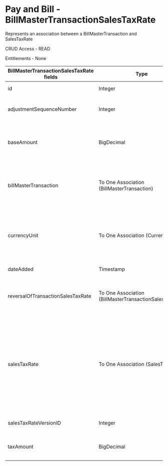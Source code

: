 # Pay and Bill - BillMasterTransactionSalesTaxRate

Represents an association between a BillMasterTransaction and SalesTaxRate

CRUD Access - READ

Entitlements - None

<table>
    <colgroup>
        <col width="20%" />
        <col width="20%" />
        <col width="20%" />
        <col width="20%" />
        <col width="20%" />
    </colgroup>
    <thead>
        <tr class="header">
            <th>BillMasterTransactionSalesTaxRate fields</th>
            <th>Type</th>
            <th>Description</th>
            <th>Not null</th>
            <th>Read-only</th>
        </tr>
    </thead>
    <tbody>
        <tr class="even">
            <td>id</td>
            <td>Integer</td>
            <td>Unique identifier for this entity.</td>
            <td>X</td>
            <td>X</td>
        </tr>
        <tr class="odd">
            <td>adjustmentSequenceNumber</td>
            <td>Integer</td>
            <td>Represents the order in which adjustments should happen.</td>
            <td>X</td>
            <td>X</td>
        </tr>
        <tr class="even">
            <td>baseAmount</td>
            <td>BigDecimal</td>
            <td>Amount used to calculate the total sales tax for the entity, in conjunction with the salesTaxRate.</td>
            <td>X</td>
            <td>X</td>
        </tr>
        <tr class="odd">
            <td>billMasterTransaction</td>
            <td>To One Association (BillMasterTransaction)</td>
            <td>
                <p>Associated Bill Master Transaction</p>
                <p>Default fields:</p>
                <ul>
                    <li>id</li>
                </ul>
            </td>
            <td>X</td>
            <td>X</td>
        </tr>
        <tr class="even">
            <td>currencyUnit</td>
            <td>To One Association (CurrencyUnit)</td>
            <td>
                <p>Associated Currency Unit.</p>
                <p>Default fields:</p>
                <ul>
                    <li>id</li>
                    <li>name</li>
                </ul>
            </td>
            <td>X</td>
            <td>X</td>
        </tr>
        <tr class="odd">
            <td>dateAdded</td>
            <td>Timestamp</td>
            <td>Date the entity was added.</td>
            <td>X</td>
            <td>X</td>
        </tr>
        <tr class="even">
            <td>reversalOfTransactionSalesTaxRate</td>
            <td>To One Association (BillMasterTransactionSalesTaxRate)</td>
            <td>Associated reversed Bill Master Transaction Sales Tax Rate. (Only applies if a reversal happened.)</td>
            <td></td>
            <td>X</td>
        </tr>
        <tr class="odd">
            <td>salesTaxRate</td>
            <td>To One Association (SalesTaxRate)</td>
            <td>
                <p>Associated Sales Tax Rate; used to calculate taxAmount in conjunction with baseAmount.</p>
                <p>Default fields:</p>
                <ul>
                    <li>id</li>
                    <li>label</li>
                    <li>effectiveDate</li>
                    <li>effectiveEndDate</li>
                    <li>versionID</li>
                    <li>jurisdictionName</li>
                </ul>
            </td>
            <td>X</td>
            <td>X</td>
        </tr>
        <tr class="even">
            <td>salesTaxRateVersionID</td>
            <td>Integer</td>
            <td>Associated version used for calculating the taxAmount.</td>
            <td>X</td>
            <td>X</td>
        </tr>
        <tr class="odd">
            <td>taxAmount</td>
            <td>BigDecimal</td>
            <td>Calculated by multiplying the baseAmount by the salesTaxRate.</td>
            <td>X</td>
            <td>X</td>
        </tr>
    </tbody>
</table>
